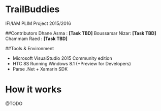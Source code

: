 # TrailBuddies
IFI/IAM PLIM Project 2015/2016 

##Contributors
Dhane Asma : **[Task TBD]**
Boussarsar Nizar: **[Task TBD]**
Chammam Raed : **[Task TBD]**

##Tools & Environment
 - Microsoft VisualStudio 2015 Community edition
 - HTC 8S Running Windows 8.1 (+Preview for Developers)
 - Parse .Net + Xamarin SDK

How it works
===
@TODO